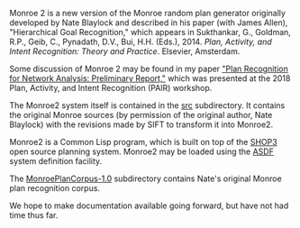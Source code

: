 Monroe 2 is a new version of the Monroe random plan generator
originally developed by Nate Blaylock and described in his paper (with
James Allen), "Hierarchical Goal Recognition," which appears in
Sukthankar, G., Goldman, R.P., Geib, C., Pynadath, D.V., Bui,
H.H. (Eds.), 2014. *Plan, Activity, and Intent Recognition: Theory and
Practice*. Elsevier, Amsterdam.

Some discussion of Monroe 2 may be found in my paper ["Plan Recognition for Network Analysis: Preliminary Report,"](http://rpgoldman.goldman-tribe.org/papers/pair2018.pdf) which was presented at the 2018 Plan, Activity, and Intent Recognition (PAIR) workshop.

The Monroe2 system itself is contained in the [src](src) subdirectory.  It contains the original Monroe sources (by permission of the original author, Nate Blaylock) with the revisions made by SIFT to        transform it into Monroe2.

Monroe2 is a Common Lisp program, which is built on top of the [SHOP3](https://github.com/shop-planner/shop3) open source planning system.  Monroe2 may be loaded using the [ASDF](https://common-lisp.net/project/asdf/) system definition facility.

The [MonroePlanCorpus-1.0](MonroePlanCorpus-1.0) subdirectory contains Nate's original Monroe plan recognition corpus.

We hope to make documentation available going forward, but have not had time thus far.

